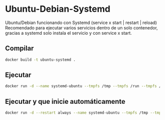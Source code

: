 # Ubuntu-Debian-Systemd
Ubuntu/Debian funcionando con Systemd (service x start | restart | reload)
Recomendado para ejecutar varios servicios dentro de un solo contenedor, gracias a systemd solo instala el servicio y con service x start.

## Compilar
```sh
docker build -t ubuntu-systemd .
```

## Ejecutar
```sh
docker run -d --name systemd-ubuntu --tmpfs /tmp --tmpfs /run --tmpfs /run/lock -v /sys/fs/cgroup:/sys/fs/cgroup:ro ubuntu-systemd
```

## Ejecutar y que inicie automáticamente
```sh
docker run -d --restart always --name systemd-ubuntu --tmpfs /tmp --tmpfs /run --tmpfs /run/lock -v /sys/fs/cgroup:/sys/fs/cgroup:ro ubuntu-systemd
```
